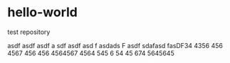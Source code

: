 # hello-world
test repository

asdf
asdf
asdf
a sdf
asdf
asd f asdads F asdf
 sdafasd fasDF34 4356 456 4567
 456
 456
 4564567 4564 545 6
 54 45
  674 
  5645645
